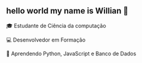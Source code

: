 ## hello world my name is Willian 👋
🎓 Estudante de Ciência da computação

💻 Desenvolvedor em Formação

🚀 Aprendendo Python, JavaScript e Banco de Dados 
<!--
**oxwillian/oxwillian** is a ✨ _special_ ✨ repository because its `README.md` (this file) appears on your GitHub profile.

Here are some ideas to get you started:

- 🔭 I’m currently working on ...
- 🌱 I’m currently learning ...
- 👯 I’m looking to collaborate on ...
- 🤔 I’m looking for help with ...
- 💬 Ask me about ...
- 📫 How to reach me: ...
- 😄 Pronouns: ...
- ⚡ Fun 🌟 Sobre mim

🚀 Em constante evolução no mundo da programação
📚 Sempre curiosa para aprender novas tecnologias
🤝 Aberta a colaborar em projetos para ganhar experiência
📊 Estatísticas do GitHub

  
 